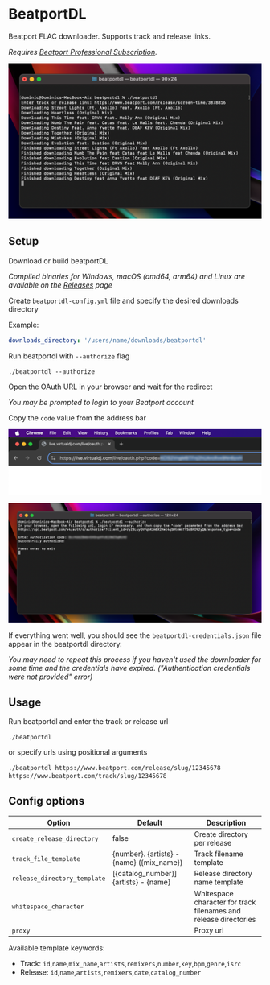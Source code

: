 # BeatportDL

Beatport FLAC downloader. Supports track and release links.

*Requires [Beatport Professional Subscription](https://stream.beatport.com/).*

![Screenshot](/screenshots/main.png?raw=true "Screenshot")

Setup
---
Download or build beatportDL

*Compiled binaries for Windows, macOS (amd64, arm64) and Linux are available on the [Releases](https://github.com/unspok3n/beatportdl/releases) page*

Create `beatportdl-config.yml` file and specify the desired downloads directory

Example:
```yml
downloads_directory: '/users/name/downloads/beatportdl'
```

Run beatportdl with `--authorize` flag
```shell
./beatportdl --authorize
```

Open the OAuth URL in your browser and wait for the redirect

*You may be prompted to login to your Beatport account*

Copy the `code` value from the address bar

![Screenshot](/screenshots/code.png?raw=true "Screenshot")

![Screenshot](/screenshots/authorize.png?raw=true "Screenshot")

If everything went well, you should see the `beatportdl-credentials.json` file appear in the beatportdl directory.

*You may need to repeat this process if you haven't used the downloader for some time and the credentials have expired. ("Authentication credentials were not provided" error)*

Usage
---
Run beatportdl and enter the track or release url
```shell
./beatportdl
```
or specify urls using positional arguments
```shell
./beatportdl https://www.beatport.com/release/slug/12345678 https://www.beatport.com/track/slug/12345678
```

Config options
---
| Option                       | Default                                   | Description                                                      |
|------------------------------|-------------------------------------------|------------------------------------------------------------------|
| `create_release_directory`   | false                                     | Create directory per release                                     |
| `track_file_template`        | {number}. {artists} - {name} ({mix_name}) | Track filename template                                          |
| `release_directory_template` | [{catalog_number}] {artists} - {name}     | Release directory name template                                  |
| `whitespace_character`       |                                           | Whitespace character for track filenames and release directories |
| `proxy`                      |                                           | Proxy url                                                        |

Available template keywords:
* Track: `id`,`name`,`mix_name`,`artists`,`remixers`,`number`,`key`,`bpm`,`genre`,`isrc`
* Release: `id`,`name`,`artists`,`remixers`,`date`,`catalog_number`